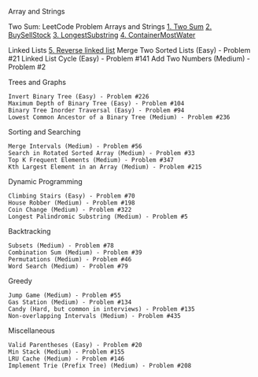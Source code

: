 Array and Strings

Two Sum: LeetCode Problem
Arrays and Strings
[1. Two Sum](array_string/two_sum/TwoSum.java)
[2. BuySellStock](array_string/buy_sell_stock/BestBuySellEasy.java)
[3. LongestSubstring](array_string/longest_substring/LongestSubstring.java)
[4. ContainerMostWater](array_string/contain_most_water/ContainerMostAmountWater.java)

Linked Lists
[5. Reverse linked list](linked_list/reverse_linked_list/ReverseSinglyLinkedList.java)
	Merge Two Sorted Lists (Easy) - Problem #21
	Linked List Cycle (Easy) - Problem #141
	Add Two Numbers (Medium) - Problem #2

Trees and Graphs

	Invert Binary Tree (Easy) - Problem #226
	Maximum Depth of Binary Tree (Easy) - Problem #104
	Binary Tree Inorder Traversal (Easy) - Problem #94
	Lowest Common Ancestor of a Binary Tree (Medium) - Problem #236

Sorting and Searching

	Merge Intervals (Medium) - Problem #56
	Search in Rotated Sorted Array (Medium) - Problem #33
	Top K Frequent Elements (Medium) - Problem #347
	Kth Largest Element in an Array (Medium) - Problem #215

Dynamic Programming

	Climbing Stairs (Easy) - Problem #70
	House Robber (Medium) - Problem #198
	Coin Change (Medium) - Problem #322
	Longest Palindromic Substring (Medium) - Problem #5

Backtracking

	Subsets (Medium) - Problem #78
	Combination Sum (Medium) - Problem #39
	Permutations (Medium) - Problem #46
	Word Search (Medium) - Problem #79

Greedy

	Jump Game (Medium) - Problem #55
	Gas Station (Medium) - Problem #134
	Candy (Hard, but common in interviews) - Problem #135
	Non-overlapping Intervals (Medium) - Problem #435

Miscellaneous

	Valid Parentheses (Easy) - Problem #20
	Min Stack (Medium) - Problem #155
	LRU Cache (Medium) - Problem #146
	Implement Trie (Prefix Tree) (Medium) - Problem #208